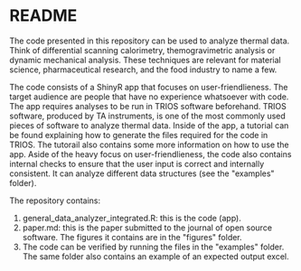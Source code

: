 <h1>README</h1>

<p>The code presented in this repository can be used to analyze thermal data. Think of differential scanning calorimetry, themogravimetric analysis or dynamic mechanical analysis. These techniques are relevant for material science, pharmaceutical research, and the food industry to name a few. </p>
<p>The code consists of a ShinyR app that focuses on user-friendlieness. The target audience are people that have no experience whatsoever with code. The app requires analyses to be run in TRIOS software beforehand. TRIOS software, produced by TA instruments, is one of the most commonly used pieces of software to analyze thermal data. Inside of the app, a tutorial can be found explaining how to generate the files required for the code in TRIOS. The tutorail also contains some more information on how to use the app. 
Aside of the heavy focus on user-friendlieness, the code also contains internal checks to ensure that the user input is correct and internally consistent. It can analyze different data structures (see the "examples" folder). </p>

The repository contains:
<ol>
  <li>general_data_analyzer_integrated.R: this is the code (app). </li>
  <li>paper.md: this is the paper submitted to the journal of open source software. The figures it contains are in the "figures" folder. </li>
  <li>The code can be verified by running the files in the "examples" folder. The same folder also contains an example of an expected output excel. </li>  
</ol>

